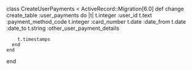 class CreateUserPayments < ActiveRecord::Migration[6.0]
    def change
      create_table :user_payments do |t|
       t.integer :user_id
       t.text :payment_method_code
       t.integer :card_number
       t.date :date_from
       t.date :date_to
       t.string :other_user_payment_details
  
        t.timestamps
      end
    end
  end
